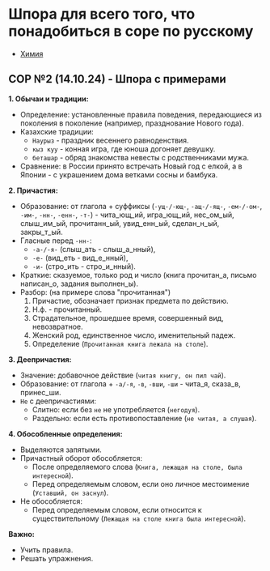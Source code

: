 # Шпора для всего того, что понадобиться в соре по русскому

* [Химия](XIMIYA-EPTA.md)

## СОР №2 (14.10.24) - Шпора с примерами

**1. Обычаи и традиции:**

* Определение:  установленные правила поведения, передающиеся из поколения в поколение (например, празднование Нового года).
* Казахские традиции:  
    * `Наурыз` -  праздник весеннего равноденствия.
    * `кыз куу` -  конная игра, где юноша догоняет девушку.
    * `беташар` -  обряд знакомства невесты с родственниками мужа.
* Сравнение:  в России принято встречать Новый год с елкой, а в Японии -  с украшением дома ветками сосны и бамбука.

**2. Причастия:**

* Образование:  от глагола + суффиксы (`-ущ-/-ющ-`, `-ащ-/-ящ-`, `-ем-/-ом-`, `-им-`, `-нн-`, `-енн-`, `-т-`) -  чита_ющ_ий,  игра_ющ_ий,  нес_ом_ый,  слыш_им_ый,  прочитанн_ый,  увид_енн_ый,  сделан_н_ый,  закры_т_ый.
* Гласные перед `-нн-`:  
    * `-а-/-я-` (слыш_ать -  слыш_а_нный),  
    * `-е-` (вид_еть -  вид_е_нный),  
    * `-и-` (стро_ить -  стро_и_нный).
* Краткие:  сказуемое,  только род и число (книга прочитан_а, письмо написан_о,  задания выполнен_ы).
* Разбор:  (на примере слова "прочитанная")
    1. Причастие, обозначает признак предмета по действию.
    2. Н.ф. -  прочитанный.
    3. Страдательное,  прошедшее время, совершенный вид, невозвратное.
    4. Женский род, единственное число, именительный падеж.
    5. Определение (`Прочитанная книга лежала на столе`).

**3. Деепричастия:**

* Значение:  добавочное действие (`читая книгу, он пил чай`).
* Образование:  от глагола +  `-а/-я`, `-в`, `-вши`, `-ши` - чита_я,  сказа_в,  принес_ши.
* `Не` с деепричастиями: 
    * Слитно:  если без `не` не употребляется (`негодуя`).
    * Раздельно:  если есть противопоставление (`не читая, а слушая`).

**4. Обособленные определения:**

* Выделяются запятыми.
* Причастный оборот обособляется:
    *  После определяемого слова (`Книга, лежащая на столе, была интересной`).
    *  Перед определяемым словом, если оно личное местоимение (`Уставший, он заснул`).
* Не обособляется:
    *  Перед определяемым словом, если относится к существительному (`Лежащая на столе книга была интересной`).

**Важно:**

* Учить правила.
* Решать упражнения. 
